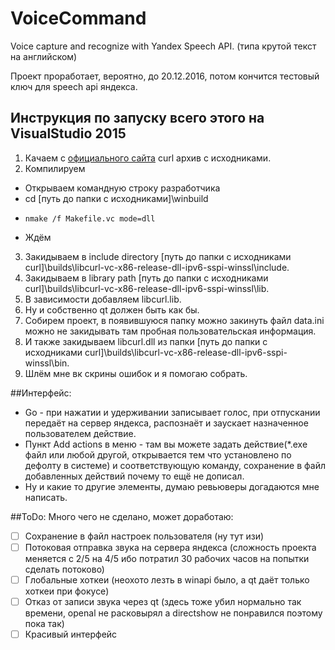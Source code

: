 # VoiceCommand
Voice capture and recognize with Yandex Speech API. (типа крутой текст на английском)

Проект проработает, вероятно, до 20.12.2016, потом кончится тестовый ключ для speech api яндекса.


## Инструкция по запуску всего этого на VisualStudio 2015
1. Качаем c [официального сайта](https://curl.haxx.se/download.html) curl архив с исходниками.
2. Компилируем
 * Открываем командную строку разработчика
 * cd [путь до папки с исходниками]\winbuild
 *     nmake /f Makefile.vc mode=dll
 * Ждём
3. Закидываем в include directory [путь до папки с исходниками curl]\builds\libcurl-vc-x86-release-dll-ipv6-sspi-winssl\include.
4. Закидываем в library path [путь до папки с исходниками curl]\builds\libcurl-vc-x86-release-dll-ipv6-sspi-winssl\lib.
5. В зависимости добавляем libcurl.lib.
6. Ну и собственно qt должен быть как бы.
7. Собирем проект, в появившуюся папку можно закинуть файл data.ini
 можно не закидывать там пробная пользовательская информация.
8. И также закидываем libcurl.dll из папки [путь до папки с исходниками curl]\builds\libcurl-vc-x86-release-dll-ipv6-sspi-winssl\bin.
9. Шлём мне вк скрины ошибок и я помогаю собрать.


##Интерфейс:
* Go - при нажатии и удерживании записывает голос, при отпускании передаёт на сервер яндекса,
распознаёт и заускает назначенное пользователем действие.
* Пункт Add actions в меню - там вы можете задать действие(*.exe файл или любой другой, 
открывается тем что установлено по дефолту в системе) и соответствующую команду, сохранение в файл
добавленных действий почему то ещё не дописал.
* Ну и какие то другие элементы, думаю ревьюверы догадаются мне написать.


##ToDo:
Много чего не сделано, может доработаю:
- [ ] Сохранение в файл настроек пользователя (ну тут изи)
- [ ] Потоковая отправка звука на сервера яндекса (сложность проекта меняется с 2/5 на 4/5 ибо потратил 30 рабочих часов на попытки сделать потоково)
- [ ] Глобальные хоткеи (неохото лезть в winapi было, а qt даёт только хоткеи при фокусе)
- [ ] Отказ от записи звука через qt (здесь тоже убил нормально так времени, openal не расковырял а directshow не понравился поэтому пока так)
- [ ] Красивый интерфейс